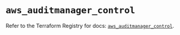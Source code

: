 # `aws_auditmanager_control`

Refer to the Terraform Registry for docs: [`aws_auditmanager_control`](https://registry.terraform.io/providers/hashicorp/aws/4.67.0/docs/resources/auditmanager_control).
